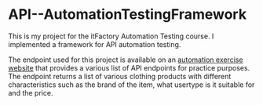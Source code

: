 # API--AutomationTestingFramework
This is my project for the itFactory Automation Testing course. I implemented a framework for API automation testing.

The endpoint used for this project is available on an [automation exercise website](https://automationexercise.com/api_list) that provides a various list of API endpoints for practice purposes. The endpoint returns a list of various clothing products with different characteristics such as the brand of the item, what usertype is it suitable for and the price.


